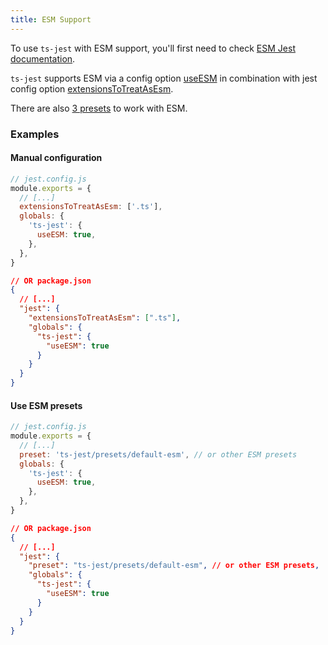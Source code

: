 ```yaml
---
title: ESM Support
---
```


To use `ts-jest` with ESM support, you'll first need to check [ESM Jest documentation](https://jestjs.io/docs/en/ecmascript-modules).

`ts-jest` supports ESM via a config option [useESM](options/useESM.md) in combination with jest config option [extensionsToTreatAsEsm](https://jestjs.io/docs/en/next/configuration#extensionstotreatasesm-arraystring).

There are also [3 presets](presets.md) to work with ESM.

### Examples

#### Manual configuration

```js
// jest.config.js
module.exports = {
  // [...]
  extensionsToTreatAsEsm: ['.ts'],
  globals: {
    'ts-jest': {
      useESM: true,
    },
  },
}
```

```json
// OR package.json
{
  // [...]
  "jest": {
    "extensionsToTreatAsEsm": [".ts"],
    "globals": {
      "ts-jest": {
        "useESM": true
      }
    }
  }
}
```

#### Use ESM presets

```js
// jest.config.js
module.exports = {
  // [...]
  preset: 'ts-jest/presets/default-esm', // or other ESM presets
  globals: {
    'ts-jest': {
      useESM: true,
    },
  },
}
```

```json
// OR package.json
{
  // [...]
  "jest": {
    "preset": "ts-jest/presets/default-esm", // or other ESM presets,
    "globals": {
      "ts-jest": {
        "useESM": true
      }
    }
  }
}
```
